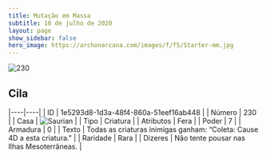 ```yaml
---
title: Mutação em Massa
subtitle: 10 de julho de 2020
layout: page
show_sidebar: false
hero_image: https://archonarcana.com/images/f/f5/Starter-mm.jpg
---
```


![230](https://cdn.keyforgegame.com/media/card_front/pt/479_230_VHG8J2GPHF29_pt.png)

## Cila

|----|----|
| ID | 1e5293d8-1d3a-48f4-860a-51eef16ab448 |
| Número | 230 |
| Casa | ![Saurian](https://archonarcana.com/images/thumb/9/9e/Saurian_P.png/22px-Saurian_P.png "Sauro") |
| Tipo | Criatura |
| Atributos | Fera |
| Poder | 7 |
| Armadura | 0 |
| Texto | Todas as criaturas inimigas ganham: “Coleta: Cause 4D a esta criatura." |
| Raridade | Rara |
| Dizeres | Não tente pousar nas Ilhas Mesoterrâneas. |
